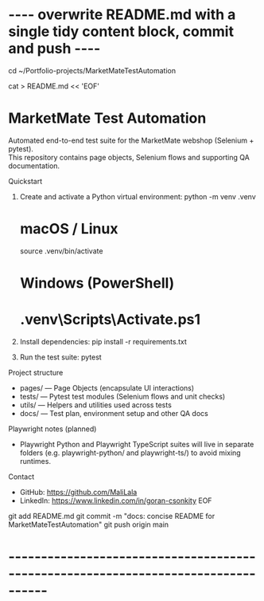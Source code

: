 # ---- overwrite README.md with a single tidy content block, commit and push ----
cd ~/Portfolio-projects/MarketMateTestAutomation

cat > README.md << 'EOF'
# MarketMate Test Automation

Automated end-to-end test suite for the MarketMate webshop (Selenium + pytest).  
This repository contains page objects, Selenium flows and supporting QA documentation.

Quickstart
1. Create and activate a Python virtual environment:
   python -m venv .venv
   # macOS / Linux
   source .venv/bin/activate
   # Windows (PowerShell)
   # .venv\Scripts\Activate.ps1

2. Install dependencies:
   pip install -r requirements.txt

3. Run the test suite:
   pytest

Project structure
- pages/ — Page Objects (encapsulate UI interactions)
- tests/ — Pytest test modules (Selenium flows and unit checks)
- utils/ — Helpers and utilities used across tests
- docs/ — Test plan, environment setup and other QA docs

Playwright notes (planned)
- Playwright Python and Playwright TypeScript suites will live in separate folders (e.g. playwright-python/ and playwright-ts/) to avoid mixing runtimes.

Contact
- GitHub: https://github.com/MaliLala
- LinkedIn: https://www.linkedin.com/in/goran-csonkity
EOF

git add README.md
git commit -m "docs: concise README for MarketMateTestAutomation"
git push origin main
# ----------------------------------------------------------------------------------
